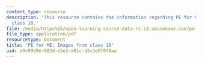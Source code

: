 ```yaml
---
content_type: resource
description: 'This resource contains the information regarding PE for ME: Images from
  class 10.'
file: /media/https%3A/open-learning-course-data-rc.s3.amazonaws.com/pe-920-pe-for-me-spring-2005/e9c09d9e082db5e3a81ca2c3e0f0f8aa_MITPE_920S05_10.pdf
file_type: application/pdf
resourcetype: Document
title: 'PE for ME: Images from class 10'
uid: e9c09d9e-082d-b5e3-a81c-a2c3e0f0f8aa
---
```

